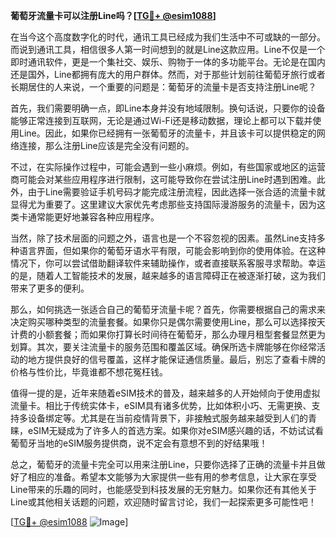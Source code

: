 **葡萄牙流量卡可以注册Line吗？[[TG💪+ @esim1088](https://t.me/s/esim1088)]**

在当今这个高度数字化的时代，通讯工具已经成为我们生活中不可或缺的一部分。而说到通讯工具，相信很多人第一时间想到的就是Line这款应用。Line不仅是一个即时通讯软件，更是一个集社交、娱乐、购物于一体的多功能平台。无论是在国内还是国外，Line都拥有庞大的用户群体。然而，对于那些计划前往葡萄牙旅行或者长期居住的人来说，一个重要的问题是：葡萄牙的流量卡是否支持注册Line呢？

首先，我们需要明确一点，即Line本身并没有地域限制。换句话说，只要你的设备能够正常连接到互联网，无论是通过Wi-Fi还是移动数据，理论上都可以下载并使用Line。因此，如果你已经拥有一张葡萄牙的流量卡，并且该卡可以提供稳定的网络连接，那么注册Line应该是完全没有问题的。

不过，在实际操作过程中，可能会遇到一些小麻烦。例如，有些国家或地区的运营商可能会对某些应用程序进行限制，这可能导致你在尝试注册Line时遇到困难。此外，由于Line需要验证手机号码才能完成注册流程，因此选择一张合适的流量卡就显得尤为重要了。这里建议大家优先考虑那些支持国际漫游服务的流量卡，因为这类卡通常能更好地兼容各种应用程序。

当然，除了技术层面的问题之外，语言也是一个不容忽视的因素。虽然Line支持多种语言界面，但如果你的葡萄牙语水平有限，可能会影响到你的使用体验。在这种情况下，你可以尝试借助翻译软件来辅助操作，或者直接联系客服寻求帮助。幸运的是，随着人工智能技术的发展，越来越多的语言障碍正在被逐渐打破，这为我们带来了更多的便利。

那么，如何挑选一张适合自己的葡萄牙流量卡呢？首先，你需要根据自己的需求来决定购买哪种类型的流量套餐。如果你只是偶尔需要使用Line，那么可以选择按天计费的小额套餐；而如果你打算长时间待在葡萄牙，那么办理月租型套餐显然更为划算。其次，要关注流量卡的服务范围和覆盖区域。确保所选卡牌能够在你经常活动的地方提供良好的信号覆盖，这样才能保证通信质量。最后，别忘了查看卡牌的价格与性价比，毕竟谁都不想花冤枉钱。

值得一提的是，近年来随着eSIM技术的普及，越来越多的人开始倾向于使用虚拟流量卡。相比于传统实体卡，eSIM具有诸多优势，比如体积小巧、无需更换、支持多设备绑定等。尤其是在当前疫情背景下，非接触式服务越来越受到人们的青睐，eSIM无疑成为了许多人的首选方案。如果你对eSIM感兴趣的话，不妨试试看葡萄牙当地的eSIM服务提供商，说不定会有意想不到的好结果哦！

总之，葡萄牙的流量卡完全可以用来注册Line，只要你选择了正确的流量卡并且做好了相应的准备。希望本文能够为大家提供一些有用的参考信息，让大家在享受Line带来的乐趣的同时，也能感受到科技发展的无穷魅力。如果你还有其他关于Line或其他相关话题的问题，欢迎随时留言讨论，我们一起探索更多可能性吧！

[[TG💪+ @esim1088](https://t.me/s/esim1088) ![Image](https://i.postimg.cc/4NQfJmqS/Snipaste-2025-05-13-00-14-12.png)]
